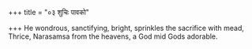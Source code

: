 +++
title = "०३ शुचिः पावको"

+++
He wondrous, sanctifying, bright, sprinkles the sacrifice with mead,  
     Thrice, Narasamsa from the heavens, a God mid Gods adorable.